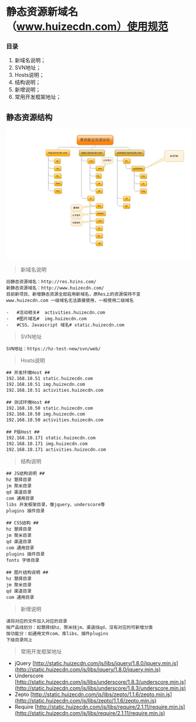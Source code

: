 # 静态资源新域名（www.huizecdn.com）使用规范 #
### 目录 ###

1. 新域名说明；
2. SVN地址；
3. Hosts说明；
4. 结构说明；
5. 新增说明；
6. 常用开发框架地址；

## 静态资源结构 ##

![慧择静态资源结构](images/cdn.jpg)

>  新域名说明

	旧静态资源域名：http://res.hzins.com/
	新静态资源域名：http://www.huizecdn.com/
	目前新项目、新增静态资源全部启用新域名，原Res上的资源保持不变
	www.huizecdn.com 一级域名无法直接使用，一般使用二级域名

	- 	#活动相关#  activities.huizecdn.com
	- 	#图片域名#  img.huizecdn.com
	- 	#CSS、Javascript 域名# static.huizecdn.com
	
> SVN地址

	SVN地址：https://hz-test-new/svn/web/
> Hosts说明

	## 开发环境Host ##
	192.168.10.51 static.huizecdn.com
	192.168.10.51 img.huizecdn.com
	192.168.10.51 activities.huizecdn.com
	
	## 测试环境Host ##
	192.168.10.50 static.huizecdn.com
	192.168.10.50 img.huizecdn.com
	192.168.10.50 activities.huizecdn.com

	## P版Host ##
	192.168.10.171 static.huizecdn.com
	192.168.10.171 img.huizecdn.com
	192.168.10.171 activities.huizecdn.com

> 结构说明

	## JS结构说明 ##
	hz 慧择目录
	jm 聚米目录
	qd 渠道目录
	com 通用目录
	libs 开发框架目录，像jquery、underscore等
	plugins 插件目录

	## CSS结构 ##
	hz 慧择目录
	jm 聚米目录
	qd 渠道目录
	com 通用目录
	plugins 插件目录
	fonts 字体目录

	## 图片结构说明 ##
	hz 慧择目录
	jm 聚米目录
	qd 渠道目录
	com 通用目录



> 新增说明
	
	请将对应的文件加入对应的目录
	按产品线划分：如慧择线hz、聚米线jm、渠道线qd，没有对应的可新增分类
	按功能分：如通用文件com、库libs、插件plugins
	下级目录同上

> 常用开发框架地址

- jQuery  [http://static.huizecdn.com/js/libs/jquery/1.8.0/jquery.min.js](http://static.huizecdn.com/js/libs/jquery/1.8.0/jquery.min.js)
- Underscore  [http://static.huizecdn.com/js/libs/underscore/1.8.3/underscore.min.js](http://static.huizecdn.com/js/libs/underscore/1.8.3/underscore.min.js)
- Zepto  [http://static.huizecdn.com/js/libs/zepto/1.1.6/zepto.min.js](http://static.huizecdn.com/js/libs/zepto/1.1.6/zepto.min.js)
- Require [http://static.huizecdn.com/js/libs/require/2.1.11/require.min.js](http://static.huizecdn.com/js/libs/require/2.1.11/require.min.js)